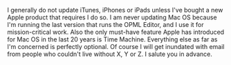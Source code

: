 I generally do not update iTunes, iPhones or iPads unless I've bought a new Apple product that requires I do so. I am never updating Mac OS because I'm running the last version that runs the OPML Editor, and I use it for mission-critical work. Also the only must-have feature Apple has introduced for Mac OS in the last 20 years is Time Machine. Everything else as far as I'm concerned is perfectly optional. Of course I will get inundated with email from people who couldn't live without X, Y or Z. I salute you in advance.

